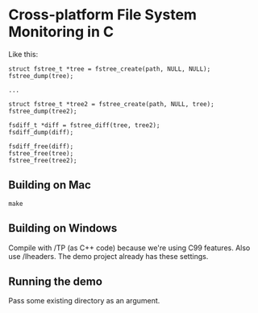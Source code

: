 Cross-platform File System Monitoring in C
==========================================

Like this:

    struct fstree_t *tree = fstree_create(path, NULL, NULL);
    fstree_dump(tree);

    ...

    struct fstree_t *tree2 = fstree_create(path, NULL, tree);
    fstree_dump(tree2);

    fsdiff_t *diff = fstree_diff(tree, tree2);
    fsdiff_dump(diff);

    fsdiff_free(diff);
    fstree_free(tree);
    fstree_free(tree2);


Building on Mac
---------------

    make


Building on Windows
-------------------

Compile with /TP (as C++ code) because we're using C99 features. Also use /Iheaders. The demo project already has these settings.


Running the demo
----------------

Pass some existing directory as an argument.
